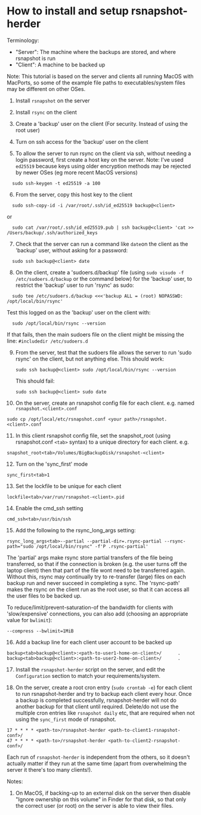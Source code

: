 # How to install and setup rsnapshot-herder

Terminology:
* "Server": The machine where the backups are stored, and where rsnapshot is run
* "Client": A machine to be backed up

Note: This tutorial is based on the server and clients all running MacOS with MacPorts, so some of the example file paths to executables/system files may be different on other OSes. 

1) Install `rsnapshot` on the server

2) Install `rsync` on the client

3) Create a 'backup' user on the client (For security. Instead of using the root user)

4) Turn on ssh access for the 'backup' user on the client

5) To allow the server to run rsync on the client via ssh, without needing a login password, first create a host key on the server.
   Note: I've used `ed25519` because keys using older encryption methods may be rejected by newer OSes (eg more recent MacOS versions)
```
  sudo ssh-keygen -t ed25519 -a 100
```

6) From the server, copy this host key to the client
```
  sudo ssh-copy-id -i /var/root/.ssh/id_ed25519 backup@<client>
```
  or
```
  sudo cat /var/root/.ssh/id_ed25519.pub | ssh backup@<client> 'cat >> /Users/backup/.ssh/authorized_keys
```

7) Check that the server can run a command like `date`on the client as the 'backup' user, without asking for a password:
```
  sudo ssh backup@<client> date
```

8) On the client, create a 'sudoers.d/backup' file (using `sudo visudo -f /etc/sudoers.d/backup` or the command below) for the 'backup' user, to restrict the 'backup' user to run 'rsync' as sudo:
```
  sudo tee /etc/sudoers.d/backup <<<'backup ALL = (root) NOPASSWD: /opt/local/bin/rsync'
```
  Test this logged on as the 'backup' user on the client with:
```
  sudo /opt/local/bin/rsync --version
```
  If that fails, then the main sudoers file on the client might be missing the line: `#includedir /etc/sudoers.d`

9) From the server, test that the sudoers file allows the server to run 'sudo rsync' on the client, but not anything else.
   This should work:
    ```
    sudo ssh backup@<client> sudo /opt/local/bin/rsync --version
    ```
    This should fail:
    ```
    sudo ssh backup@<client> sudo date
    ```

10) On the server, create an rsnapshot config file for each client. e.g. named `rsnapshot.<client>.conf`
```
sudo cp /opt/local/etc/rsnapshot.conf <your path>/rsnapshot.<client>.conf
```

11) In this client rsnapshot config file, set the snapshot_root (using rsnapshot.conf `<tab>` syntax) to a unique directory for each client. e.g.
```
snapshot_root<tab>/Volumes/BigBackupDisk/rsnapshot-<client>
```

12) Turn on the 'sync_first' mode
```
sync_first<tab>1
```

13) Set the lockfile to be unique for each client
```
lockfile<tab>/var/run/rsnapshot-<client>.pid
```
14) Enable the cmd_ssh setting
```
cmd_ssh<tab>/usr/bin/ssh
```

15) Add the following to the rsync_long_args setting:
```
rsync_long_args<tab>--partial --partial-dir=.rsync-partial --rsync-path="sudo /opt/local/bin/rsync" -f'P .rsync-partial' 
```
The 'partial' args make rsync store partial transfers of the file being transferred, so that if the connection is broken (e.g. the user turns off the laptop client) then that part of the file wont need to be transferred again. Without this, rsync may continually try to re-transfer (large) files on each backup run and never succeed in completing a sync.
	The 'rsync-path' makes the rsync on the client run as the root user, so that it can access all the user files to be backed up.

To reduce/limit/prevent-saturation-of the bandwidth for clients with 'slow/expensive' connections, you can also add (choosing an appropriate value for `bwlimit`):
```
--compress --bwlimit=1MiB
```

16) Add a backup line for each client user account to be backed up
```
backup<tab>backup@<client>:<path-to-user1-home-on-client>/      .
backup<tab>backup@<client>:<path-to-user2-home-on-client>/      .
```

17) Install the `rsnapshot-herder` script on the server, and edit the `Configuration` section to match your requirements/system.

18) On the server, create a root cron entry  (`sudo crontab -e`) for each client to run rsnapshot-herder and try to backup each client every hour. Once a backup is completed successfully, rsnapshot-herder will not do another backup for that client until required. Delete/do not use the multiple cron entries like `rsnapshot daily` etc, that are required when not using the `sync_first` mode of rsnapshot.  
```
17 * * * * <path-to>/rsnapshot-herder <path-to-client1-rsnapshot-conf>/
47 * * * * <path-to>/rsnapshot-herder <path-to-client2-rsnapshot-conf>/
```
Each run of `rsnapshot-herder` is independent from the others, so it doesn't actually matter if they run at the same time (apart from overwhelming the server it there's too many clients!).

Notes:
1) On MacOS, if backing-up to an external disk on the server then disable "Ignore ownership on this volume" in Finder for that disk, so that only the correct user (or root) on the server is able to view their files.
